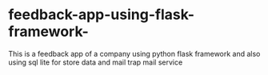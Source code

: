 # feedback-app-using-flask-framework-
This is a feedback app of a company using python flask framework and also using sql lite for store data and mail trap mail service 
